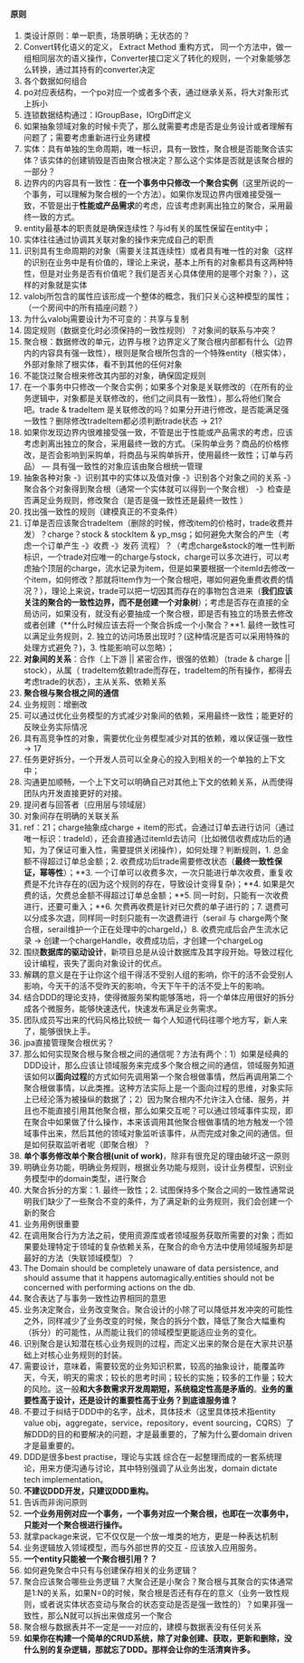 #### 原则

1. 类设计原则：单一职责，场景明确；无状态的？
2. Convert转化语义的定义， Extract Method 重构方式， 同一个方法中，做一组相同层次的语义操作，Converter接口定义了转化的规则，一个对象能够怎么转换，通过其持有的converter决定
3. 各个数据如何组合
4. po对应表结构，一个po对应一个或者多个表，通过继承关系，将大对象形式上拆小
5. 连锁数据结构通过：IGroupBase，IOrgDiff定义
6. 如果抽象领域对象的时候卡壳了，那么就需要考虑是否是业务设计或者理解有问题了；需要考虑重新进行业务建模
7. 实体：具有单独的生命周期，唯一标识，具有一致性，聚合根是否能聚合该实体？该实体的创建销毁是否由聚合根决定？那么这个实体是否就是该聚合根的一部分？
8. 边界内的内容具有一致性：**在一个事务中只修改一个聚合实例**（这里所说的一个事务，可以理解为聚合根的一个方法）。如果你发现边界内很难接受强一致，不管是出于**性能或产品需求**的考虑，应该考虑剥离出独立的聚合，采用最终一致的方式。
9. entity最基本的职责就是确保连续性？与id有关的属性保留在entity中；
10. 实体往往通过协调其关联对象的操作来完成自己的职责
11. 识别具有生命周期的对象（需要关注其连续性）或者具有唯一性的对象（这样的识别在业务中是有价值的，理论上来说，基本上所有的对象都具有这两种特性，但是对业务是否有价值呢？我们是否关心具体使用的是哪个对象？），这样的对象就是实体
12. valobj所包含的属性应该形成一个整体的概念，我们只关心这种模型的属性；（一个房间中的所有插座问题？）
13. 为什么valobj需要设计为不可变的：共享与复制
14. 固定规则（数据变化时必须保持的一致性规则）？对象间的联系与冲突？
15. 聚合根：数据修改的单元，边界与根？边界定义了聚合根内部都有什么（边界内的内容具有强一致性），根则是聚合根所包含的一个特殊entity（根实体），外部对象除了根实体，看不到其他的任何对象
16. 不能饶过聚合根来修改其内部的对象，确保固定规则
17. 在一个事务中只修改一个聚合实例；如果多个对象是关联修改的（在所有的业务逻辑中，对象都是关联修改的，他们之间具有一致性），那么将他们聚合吧。trade & tradeItem 是关联修改的吗？如果分开进行修改，是否能满足强一致性？删除修改tradeItem都必须判断trade状态 -> 21?
18. 如果你发现边界内很难接受强一致，不管是出于性能或产品需求的考虑，应该考虑剥离出独立的聚合，采用最终一致的方式。（采购单业务？商品的价格修改，是否会影响到采购单，将商品与采购单拆开，使用最终一致性；订单与药品） — 具有强一致性的对象应该由聚合根统一管理
19. 抽象各种对象 -》识别其中的实体以及值对像 -》识别各个对象之间的关系 -》聚合各个对象得到聚合根（通常一个实体就可以得到一个聚合根） -》检查是否满足业务规则，修改聚合（是否是强一致性还是最终一致性 ）
20. 找出强一致性的规则（建模真正的不变条件）
21. 订单是否应该聚合tradeItem（删除的时候，修改item的价格时，trade收费并发）？charge？stock & stockItem & yp_msg；如何避免大聚合的产生（考虑一个订单产生 -》收费 -》发药 流程）？（考虑charge&stock的唯一性判断标识，一个trade对应唯一的charge与stock，charge可以多次进行，可以考虑抽个顶层的charge，流水记录为item，但是如果要根据一个itemId去修改一个item，如何修改？那就将Item作为一个聚合根吧，哪如何避免重费收费的情况？），理论上来说，trade可以把一切因其而存在的事物包含进来（**我们应该关注的聚合的一致性边界，而不是创建一个对象树**）；考虑是否存在直接的全局访问，如果没有，就没有必要抽成一个聚合根，即是否有独立的场景去修改或者创建（**什么时候应该去将一个聚合拆成一个小聚合？**1. 最终一致性可以满足业务规则，2. 独立的访问场景出现时？(这种情况是否可以采用特殊的处理方式避免？)，3. 性能影响可以忽略）；
22. **对象间的关系**：合作（上下游 || 紧密合作，很强的依赖）（trade & charge || stock），从属（ tradeItem依赖trade而存在，tradeItem的所有操作，都得去考虑trade的状态），主从关系、依赖关系
23. **聚合根与聚合根之间的通信**
24. 业务规则：增删改
25. 可以通过优化业务模型的方式减少对象间的依赖，采用最终一致性；能更好的反映业务实际情况
26. 具有高竞争性的对象，需要优化业务模型减少对其的依赖，难以保证强一致性 -> 17
27. 任务更好拆分，一个开发人员可以全身心的投入到相关的一个单独的上下文中；
28. 沟通更加顺畅，一个上下文可以明确自己对其他上下文的依赖关系，从而使得团队内开发直接更好的对接。
29. 提问者与回答者（应用层与领域层）
30. 对象间存在明确的关联关系
31. ref：21；charge抽象成charge + item的形式，会通过订单去进行访问（通过唯一标识：tradeId），还会直接通过itemId去访问（比如微信收费成功后的通知，为了保证可重入性，需要提供关闭操作），如何处理？判断规则，1. 总金额不得超过订单总金额；2. 收费成功后trade需要修改状态（**最终一致性保证，幂等性**）；**3. 一个订单可以收费多次，一次只能进行单次收费，重复收费是不允许存在的(因为这个规则的存在，导致设计变得复杂)；**4. 如果是欠费的话，欠费总金额不得超过订单总金额；**5. 同一时刻，只能有一次收费进行，还要可重入；**6. 欠费再收费是针对已欠费的单子进行的；7. 退费可以分成多次退，同样同一时刻只能有一次退费进行（serail 与 charge两个聚合根，serail维护一个正在处理中的chargeId，）8. 收费完成后会产生流水记录 -> 创建一个chargeHandle，收费成功后，才创建一个chargeLog
32. 围绕**数据库的驱动设计**，新项目总是从设计数据库及其字段开始。导致过程化设计编程，丧失了面向对象设计的优点。
33. 解耦的意义是在于让你这个组干得活不受别人组的影响，你干的活不会受别人影响，今天干的活不受昨天的影响，今天下午干的活不受上午的影响。
34. 结合DDD的理论支持，使得微服务架构能够落地，将一个单体应用很好的拆分成各个微服务，能够快速迭代，快速发布满足业务需求。
35. 团队成员写出来的代码风格比较统一 每个人知道代码往哪个地方写，新人来了，能够很快上手。
36. jpa直接管理聚合根优劣？
37. 那么如何实现聚合根与聚合根之间的通信呢？方法有两个：1）如果是经典的DDD设计，那么应该让领域服务来完成多个聚合根之间的通信，领域服务知道该如何以**面向过程**的方式如何先调用第一个聚合根做事情，然后再调用第二个聚合根做事情，以此类推。这种方法实际上是一个面向过程的思维，对象实际上已经沦落为被操纵的数据了；2）因为聚合根内不允许注入仓储、服务，并且也不能直接引用其他聚合根，那么如果交互呢？可以通过领域事件实现，即在聚合中如果做了什么操作，本来该调用其他聚合根做事情的地方触发一个领域事件出来，然后其他的领域对象监听该事件，从而完成对象之间的通信。但是如何获取监听者呢（即聚合根）？
38. **单个事务修改单个聚合根(unit of work)**，除非有很充足的理由破坏这一原则
39. 明确业务功能，明确业务规则，根据业务功能与规则，设计业务模型，识别业务模型中的domain类型，进行聚合
40. 大聚合拆分的方案：1. 最终一致性；2. 试图保持多个聚合之间的一致性通常说明我们缺少了一些聚合不变的条件，为了满足新的业务规则，我们会创建一个新的聚合
41. 业务用例很重要
42. 在调用聚合行为方法之前，使用资源库或者领域服务获取所需要的对象；而如果要处理特定于领域的复杂依赖关系，在聚合的命令方法中使用领域服务却是最好的方法（失联领域模型）？
43. The Domain should be completely unaware of data persistence, and should assume that it happens automagically.entities should not be concerned with performing actions on the db.
44. 聚合表达了与事务一致性边界相同的意思
45. 业务决定聚合，业务改变聚合。聚合设计的小除了可以降低并发冲突的可能性之外，同样减少了业务改变的时候，聚合的拆分个数，降低了聚合大幅重构（拆分）的可能性，从而能让我们的领域模型更能适应业务的变化。
46. 识别聚合是认知潜在核心业务规则的过程，而定义出来的聚合是在大家共识基础上对核心业务规则的封装。
47. 需要设计，意味着，需要较宽的业务知识积累，较高的抽象设计，能覆盖昨天，今天，明天的需求；较长的思考时间；较长的实施；较多的工作量；较大的风险。这一般**和大多数需求开发周期短，系统稳定性高是矛盾的**。**业务的重要性高于设计，还是设计的重要性高于业务？到底谁服务谁？**
48. 不要过于纠结于DDD中的名字，战术，具体技术（这里具体技术指entity value obj，aggregate，service，repository，event sourcing，CQRS）了解DDD的目的和要解决的问题，才是最重要的，了解为什么要domain driven才是最重要的。
49. DDD是很多best practise，理论与实践 综合在一起整理而成的一套系统理论，用来方便沟通与讨论，其中特别强调了从业务出发，domain dictate tech implementation。
50. **不建议DDD开发，只建议DDD重构。**
51. 告诉而非询问原则
52. **一个业务用例对应一个事务，一个事务对应一个聚合根，也即在一次事务中，只能对一个聚合根进行操作。**
53. 就拿package来说，它不仅仅是一个放一堆类的地方，更是一种表达机制
54. 业务逻辑放入领域模型，而与外部世界的交互 - 应该放入应用服务。
55. **一个entity只能被一个聚合根引用？？**
56. 如何避免聚合中只有与创建保存相关的业务逻辑？
57. 聚合应该聚合哪些业务逻辑？大聚合还是小聚合？聚合根与其聚合的实体通常是1:N的关系，如果N=0的时候，聚合根是否还有存在的意义（业务一致性规则，或者说实体状态变动与聚合的状态变动是否是强一致性的）？如果非强一致性，那么N就可以拆出来做成另一个聚合
58. 聚合根与数据表并不一定是一一对应的，建模与数据表没有任何关系
59. **如果你在构建一个简单的CRUD系统，除了对象创建、获取，更新和删除，没什么别的复杂逻辑，那就忘了DDD。那样会让你的生活清爽许多。**
